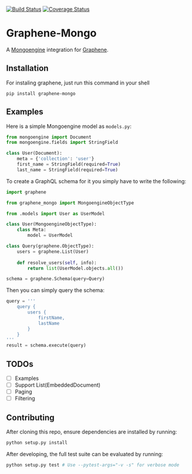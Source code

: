 [![Build Status](https://travis-ci.org/abawchen/graphene-mongo.svg?branch=master)](https://travis-ci.org/abawchen/graphene-mongo) [![Coverage Status](https://coveralls.io/repos/github/abawchen/graphene-mongo/badge.svg?branch=master)](https://coveralls.io/github/abawchen/graphene-mongo?branch=master)

# Graphene-Mongo

A [Mongoengine](https://mongoengine-odm.readthedocs.io/) integration for [Graphene](http://graphene-python.org/).


## Installation

For instaling graphene, just run this command in your shell

```
pip install graphene-mongo
```

## Examples

Here is a simple Mongoengine model as `models.py`:

```python
from mongoengine import Document
from mongoengine.fields import StringField

class User(Document):
    meta = {'collection': 'user'}
    first_name = StringField(required=True)
    last_name = StringField(required=True)
```

To create a GraphQL schema for it you simply have to write the following:

```python
import graphene

from graphene_mongo import MongoengineObjectType

from .models import User as UserModel

class User(MongoengineObjectType):
    class Meta:
        model = UserModel

class Query(graphene.ObjectType):
    users = graphene.List(User)
    
    def resolve_users(self, info):
    	return list(UserModel.objects.all())

schema = graphene.Schema(query=Query)
```

Then you can simply query the schema:

```python
query = '''
    query {
        users {
            firstName,
            lastName
        }
    }
'''
result = schema.execute(query)
```

## TODOs

- [ ] Examples
- [ ] Support List(EmbeddedDocument)
- [ ] Paging
- [ ] Filtering

## Contributing

After cloning this repo, ensure dependencies are installed by running:

```sh
python setup.py install
```

After developing, the full test suite can be evaluated by running:

```sh
python setup.py test # Use --pytest-args="-v -s" for verbose mode
```
